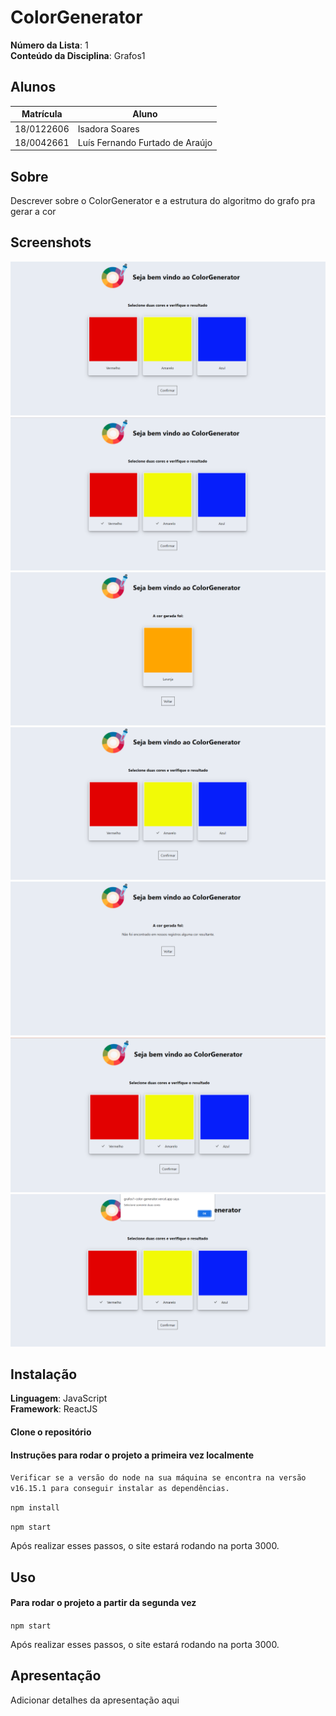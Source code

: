 # ColorGenerator

**Número da Lista**: 1<br>
**Conteúdo da Disciplina**: Grafos1<br>

## Alunos

| Matrícula  | Aluno                           |
| ---------- | ------------------------------- |
| 18/0122606 | Isadora Soares                  |
| 18/0042661 | Luís Fernando Furtado de Araújo |

## Sobre

Descrever sobre o ColorGenerator e a estrutura do algoritmo do grafo pra gerar a cor

## Screenshots

![Screen1](./screenshots/screen1.png)
![Screen2](./screenshots/screen2.png)
![Screen3](./screenshots/screen3.png)
![Screen4](./screenshots/screen4.png)
![Screen5](./screenshots/screen5.png)
![Screen6](./screenshots/screen6.png)
![Screen7](./screenshots/screen7.png)

## Instalação

**Linguagem**: JavaScript<br>
**Framework**: ReactJS<br>

#### Clone o repositório

#### Instruções para rodar o projeto a primeira vez localmente

`Verificar se a versão do node na sua máquina se encontra na versão v16.15.1 para conseguir instalar as dependências.`

`npm install`

`npm start`

Após realizar esses passos, o site estará rodando na porta 3000.

## Uso

#### Para rodar o projeto a partir da segunda vez

`npm start`

Após realizar esses passos, o site estará rodando na porta 3000.

## Apresentação

Adicionar detalhes da apresentação aqui
